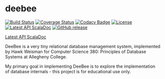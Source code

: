 deebee
======

[![Build Status](https://img.shields.io/travis/hawkw/deebee.svg?style=flat)](https://travis-ci.org/hawkw/deebee) [![Coverage Status](https://img.shields.io/coveralls/hawkw/deebee.svg?style=flat)](https://coveralls.io/r/hawkw/deebee?branch=master) [![Codacy Badge](https://www.codacy.com/project/badge/fe96e4f42b3a448fb8027a1fa4ce3c68)](https://www.codacy.com/public/hawkweisman/deebee) [![License](http://img.shields.io/:license-mit-blue.svg?style=flat)](http://doge.mit-license.org) [![Latest API ScalaDoc](http://img.shields.io/badge/API-latest-brightgreen.svg?style=flat)](http://hawkw.github.io/deebee/api/index.html#deebee.package) [![GitHub release](https://img.shields.io/github/release/HawkW/DeeBee.svg?style=flat)](https://github.com/HawkW/DeeBee/releases) 

[Latest API ScalaDoc](http://hawkw.github.io/deebee/api/index.html#deebee.package)

DeeBee is a very tiny relational database management system, implemented by Hawk Weisman for Computer Science 380: Principles of Database Systems at Allegheny College.

My primary goal in implementing DeeBee is to explore the implementation of database internals - this project is for educational use only.
